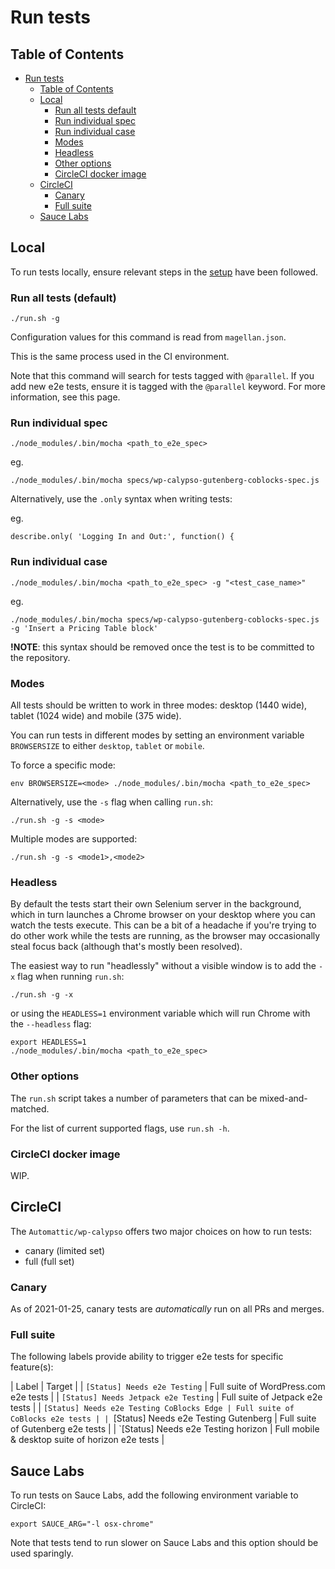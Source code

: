 # Run tests

## Table of Contents

<!-- TOC -->

- [Run tests](#run-tests)
    - [Table of Contents](#table-of-contents)
    - [Local](#local)
        - [Run all tests default](#run-all-tests-default)
        - [Run individual spec](#run-individual-spec)
        - [Run individual case](#run-individual-case)
        - [Modes](#modes)
        - [Headless](#headless)
        - [Other options](#other-options)
        - [CircleCI docker image](#circleci-docker-image)
    - [CircleCI](#circleci)
        - [Canary](#canary)
        - [Full suite](#full-suite)
    - [Sauce Labs](#sauce-labs)

<!-- /TOC -->

## Local

To run tests locally, ensure relevant steps in the [setup](docs/setup.md) have been followed.

### Run all tests (default)

```
./run.sh -g
```

Configuration values for this command is read from `magellan.json`. 

This is the same process used in the CI environment.

Note that this command will search for tests tagged with `@parallel`. If you add new e2e tests, ensure it is tagged with the `@parallel` keyword. For more information, see this page.

### Run individual spec

```
./node_modules/.bin/mocha <path_to_e2e_spec>
```

eg.
```
./node_modules/.bin/mocha specs/wp-calypso-gutenberg-coblocks-spec.js
```

Alternatively, use the `.only` syntax when writing tests:

eg.
```
describe.only( 'Logging In and Out:', function() {
```

### Run individual case

```
./node_modules/.bin/mocha <path_to_e2e_spec> -g "<test_case_name>"
```

eg.
```
./node_modules/.bin/mocha specs/wp-calypso-gutenberg-coblocks-spec.js -g 'Insert a Pricing Table block'
```

**!NOTE**: this syntax should be removed once the test is to be committed to the repository.

### Modes

All tests should be written to work in three modes: desktop (1440 wide), tablet (1024 wide) and mobile (375 wide).

You can run tests in different modes by setting an environment variable `BROWSERSIZE` to either `desktop`, `tablet` or `mobile`.

To force a specific mode:

```
env BROWSERSIZE=<mode> ./node_modules/.bin/mocha <path_to_e2e_spec>
```

Alternatively, use the `-s` flag when calling `run.sh`:

```
./run.sh -g -s <mode>
```

Multiple modes are supported:

```
./run.sh -g -s <mode1>,<mode2>
```

### Headless

By default the tests start their own Selenium server in the background, which in turn launches a Chrome browser on your desktop where you can watch the tests execute. This can be a bit of a headache if you're trying to do other work while the tests are running, as the browser may occasionally steal focus back (although that's mostly been resolved).

The easiest way to run "headlessly" without a visible window is to add the `-x` flag when running `run.sh`:

```
./run.sh -g -x
```

or using the `HEADLESS=1` environment variable which will run Chrome with the `--headless` flag:

```
export HEADLESS=1
./node_modules/.bin/mocha <path_to_e2e_spec>
```

### Other options

The `run.sh` script takes a number of parameters that can be mixed-and-matched.

For the list of current supported flags, use `run.sh -h`.


### CircleCI docker image

WIP.


## CircleCI

The `Automattic/wp-calypso` offers two major choices on how to run tests:

* canary (limited set)
* full (full set)

### Canary

As of 2021-01-25, canary tests are _automatically_ run on all PRs and merges. 

### Full suite

The following labels provide ability to trigger e2e tests for specific feature(s):

| Label | Target |
| `[Status] Needs e2e Testing` | Full suite of WordPress.com e2e tests |
| `[Status] Needs Jetpack e2e Testing` | Full suite of Jetpack e2e tests |
| `[Status] Needs e2e Testing CoBlocks Edge | Full suite of CoBlocks e2e tests |
| `[Status] Needs e2e Testing Gutenberg | Full suite of Gutenberg e2e tests |
| `[Status] Needs e2e Testing horizon | Full mobile & desktop suite of horizon e2e tests |


## Sauce Labs

To run tests on Sauce Labs, add the following environment variable to CircleCI:

```
export SAUCE_ARG="-l osx-chrome"
```

Note that tests tend to run slower on Sauce Labs and this option should be used sparingly.